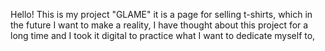 Hello! This is my project "GLAME" it is a page for selling t-shirts, which in the future I want to make a reality, I have thought about this project for a long time and I took it digital to practice what I want to dedicate myself to,
